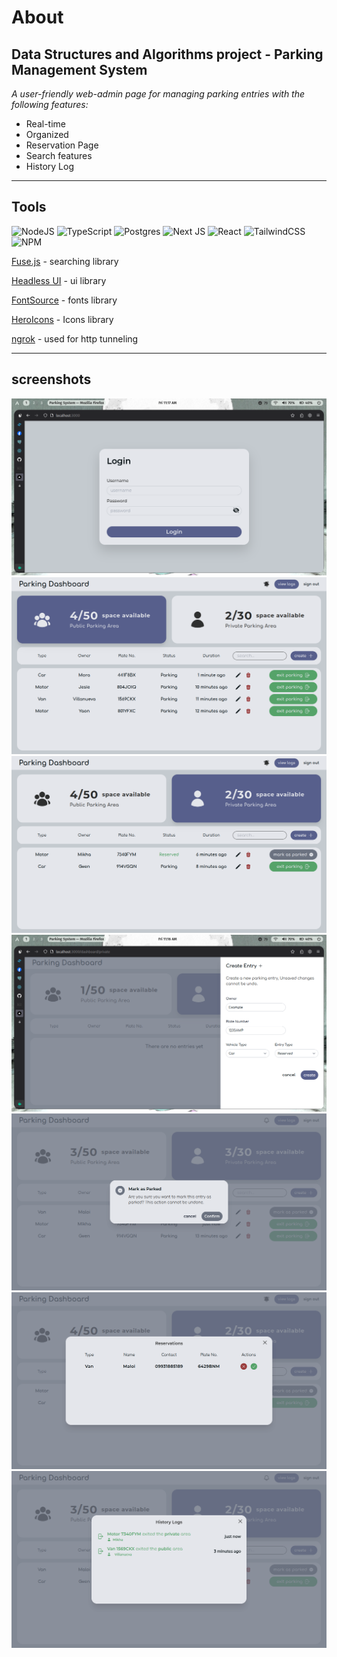 # About

## Data Structures and Algorithms project - Parking Management System

_A user-friendly web-admin page for managing parking entries with the following features:_

- Real-time
- Organized
- Reservation Page
- Search features
- History Log

---

## Tools

![NodeJS](https://img.shields.io/badge/node.js-6DA55F?style=for-the-badge&logo=node.js&logoColor=white)
![TypeScript](https://img.shields.io/badge/typescript-%23007ACC.svg?style=for-the-badge&logo=typescript&logoColor=white)
![Postgres](https://img.shields.io/badge/postgres-%23316192.svg?style=for-the-badge&logo=postgresql&logoColor=white)
![Next JS](https://img.shields.io/badge/Next-black?style=for-the-badge&logo=next.js&logoColor=white)
![React](https://img.shields.io/badge/react-%2320232a.svg?style=for-the-badge&logo=react&logoColor=%2361DAFB)
![TailwindCSS](https://img.shields.io/badge/tailwindcss-%2338B2AC.svg?style=for-the-badge&logo=tailwind-css&logoColor=white)
![NPM](https://img.shields.io/badge/NPM-%23CB3837.svg?style=for-the-badge&logo=npm&logoColor=white)

[Fuse.js](https://www.fusejs.io/) - searching library

[Headless UI](https://headlessui.com/) - ui library

[FontSource](https://fontsource.org/) - fonts library

[HeroIcons](https://heroicons.com/) - Icons library

[ngrok](https://ngrok.com/) - used for http tunneling

---

## screenshots

![login page](./public/images/login.png)
![public page](./public/images/public-entry.png)
![private page](./public/images/private-entry.png)
![create entry](./public/images/create-entry.png)
![mark as parked](./public/images/mark-as-parked.png)
![reservation panel](./public/images/reservation-panel.png)
![history log](./public/images/history-log.png)
